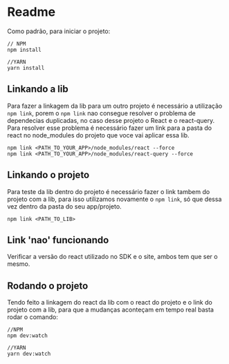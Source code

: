 # Readme

Como padrão, para iniciar o projeto:

```
// NPM
npm install

//YARN
yarn install
```

## Linkando a lib

Para fazer a linkagem da lib para um outro projeto é necessário a utilização `npm link`, porem o `npm link` nao consegue resolver o problema de dependecias duplicadas, no caso desse projeto o React e o react-query. Para resolver esse problema é necessário fazer um link para a pasta do react no node_modules do projeto que voce vai aplicar essa lib.

```
npm link <PATH_TO_YOUR_APP>/node_modules/react --force
npm link <PATH_TO_YOUR_APP>/node_modules/react-query --force
```

## Linkando o projeto

Para teste da lib dentro do projeto é necessário fazer o link tambem do projeto com a lib, para isso utilizamos novamente o `npm link`, só que dessa vez dentro da pasta do seu app/projeto.

```
npm link <PATH_TO_LIB>
```

## Link 'nao' funcionando

Verificar a versão do react utilizado no SDK e o site, ambos tem que ser o mesmo.

## Rodando o projeto

Tendo feito a linkagem do react da lib com o react do projeto e o link do projeto com a lib, para que a mudanças aconteçam em tempo real basta rodar o comando:

```
//NPM
npm dev:watch

//YARN
yarn dev:watch
```
